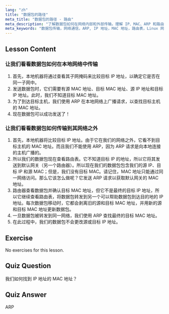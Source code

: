```yaml
---
lang: "zh"
title: "数据包的路径"
meta_title: "数据包的路径 - 路由"
meta_description: "了解数据包如何在网络内部和外部传输。理解 IP、MAC、ARP 和路由表在网络通信中的作用。开始您的 Linux 网络之旅！"
meta_keywords: "数据包传输，网络通信，ARP, IP 地址，MAC 地址，路由表，Linux 网络，初学者指南"
---
```


## Lesson Content

### 让我们看看数据包如何在本地网络中传输

1. 首先，本地机器将通过查看其子网掩码来比较目标 IP 地址，以确定它是否在同一子网中。
2. 发送数据包时，它们需要有源 MAC 地址、目标 MAC 地址、源 IP 地址和目标 IP 地址。此时，我们不知道目标 MAC 地址。
3. 为了到达目标主机，我们使用 ARP 在本地网络上广播请求，以查找目标主机的 MAC 地址。
4. 现在数据包可以成功发送了！

### 让我们看看数据包如何传输到其网络之外

1. 首先，本地机器将比较目标 IP 地址。由于它在我们的网络之外，它看不到目标主机的 MAC 地址。而且我们不能使用 ARP，因为 ARP 请求是向本地连接的主机广播的。
2. 所以我们的数据包现在查看路由表。它不知道目标 IP 的地址，所以它将其发送到默认网关（另一个路由器）。所以现在我们的数据包包含我们的源 IP、目标 IP 和源 MAC；但是，我们没有目标 MAC。请记住，MAC 地址只能通过同一网络访问。那么它该怎么做呢？它发送 ARP 请求以获取默认网关的 MAC 地址。
3. 路由器查看数据包并确认目标 MAC 地址，但它不是最终的目标 IP 地址，所以它继续查看路由表，将数据包转发到另一个可以帮助数据包到达目的地的 IP 地址。每次数据包移动时，它都会剥离旧的源和目标 MAC 地址，并用新的源和目标 MAC 地址更新数据包。
4. 一旦数据包被转发到同一网络，我们使用 ARP 查找最终的目标 MAC 地址。
5. 在此过程中，我们的数据包不会更改源或目标 IP 地址。

## Exercise

No exercises for this lesson.

## Quiz Question

我们如何找到 IP 地址的 MAC 地址？

## Quiz Answer

ARP
